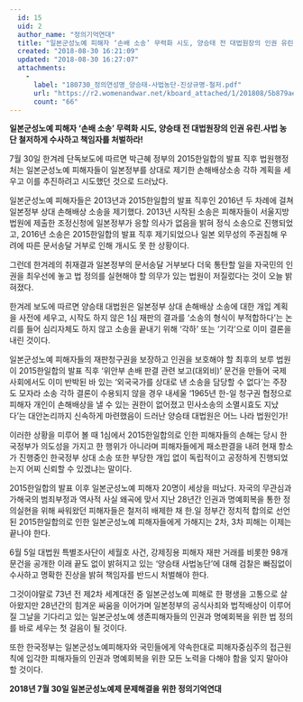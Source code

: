 ```yaml
---
  id: 15
  uid: 2
  author_name: "정의기억연대"
  title: "일본군성노예 피해자 ‘손배 소송’ 무력화 시도, 양승태 전 대법원장의 인권 유린.사법 농단 철저하게 수사하고 책임자를 처벌하라!"
  created: "2018-08-30 16:21:09"
  updated: "2018-08-30 16:27:07"
  attachments: 
    - 
      label: "180730_정의연성명_양승태-사법농단-진상규명-철저.pdf"
      url: "https://r2.womenandwar.net/kboard_attached/1/201808/5b879ae5437c74370784.pdf"
      count: "66"
---
```

**일본군성노예 피해자 ‘손배 소송’ 무력화 시도, 
양승태 전 대법원장의 인권 유린.사법 농단
철저하게 수사하고 책임자를 처벌하라!**

7월 30일 한겨레 단독보도에 따르면 박근혜 정부의 2015한일합의 발표 직후 법원행정처는 일본군성노예 피해자들이 일본정부를 상대로 제기한 손해배상소송 각하 계획을 세우고 이를 추진하려고 시도했던 것으로 드러났다. 

일본군성노예 피해자들은 2013년과 2015한일합의 발표 직후인 2016년 두 차례에 걸쳐 일본정부 상대 손해배상 소송을 제기했다. 2013년 시작된 소송은 피해자들이 서울지방법원에 제출한 조정신청에 일본정부가 응할 의사가 없음을 밝혀 정식 소송으로 진행되었고, 2016년 소송은 2015한일합의 발표 직후 제기되었으나 일본 외무성의 주권침해 우려에 따른 문서송달 거부로 인해 개시도 못 한 상황이다. 

그런데 한겨레의 취재결과 일본정부의 문서송달 거부보다 더욱 통탄할 일을 자국민의 인권을 최우선에 놓고 법 정의를 실현해야 할 의무가 있는 법원이 저질렀다는 것이 오늘 밝혀졌다. 
 
한겨레 보도에 따르면 양승태 대법원은 일본정부 상대 손해배상 소송에 대한 개입 계획을 사전에 세우고, 시작도 하지 않은 1심 재판의 결과를 ‘소송의 형식이 부적합하다’는 논리를 들어 심리자체도 하지 않고 소송을 끝내기 위해 ‘각하’ 또는 ‘기각’으로 이미 결론을 내린 것이다. 

일본군성노예 피해자들의 재판청구권을 보장하고 인권을 보호해야 할 최후의 보루 법원이 2015한일합의 발표 직후 ‘위안부 손배 판결 관련 보고(대외비)’ 문건을 만들어 국제사회에서도 이미 반박된 바 있는 ‘외국국가를 상대로 낸 소송을 담당할 수 없다’는 주장도 모자라 소송 각하 결론이 수용되지 않을 경우 내세울 ‘1965년 한-일 청구권 협정으로 피해자 개인이 손해배상을 낼 수 있는 권한이 없어졌고 민사소송의 소멸시효도 지났다’는 대안논리까지 신속하게 마련했음이 드러난 양승태 대법원은 어느 나라 법원인가! 

이러한 상황을 미루어 볼 때 1심에서 2015한일합의로 인한 피해자들의 손해는 당시 한국정부가 의도성을 가지고 한 행위가 아니라며 피해자들에게 패소판결을 내려 현재 항소가 진행중인 한국정부 상대 소송 또한 부당한 개입 없이 독립적이고 공정하게 진행되었는지 어찌 신뢰할 수 있겠냐는 말이다. 

2015한일합의 발표 이후 일본군성노예 피해자 20명이 세상을 떠났다.
자국의 무관심과 가해국의 범죄부정과 역사적 사실 왜곡에 맞서 지난 28년간 인권과 명예회복을 통한 정의실현을 위해 싸워왔던 피해자들은 철저히 배제한 채 한.일 정부간 정치적 합의로 선언된 2015한일합의로 인한 일본군성노예 피해자들에게 가해지는 2차, 3차 피해는 이제는 끝나야 한다. 

6월 5일 대법원 특별조사단이 세월호 사건, 강제징용 피해자 재판 거래를 비롯한 98개 문건을 공개한 이래 끝도 없이 밝혀지고 있는 ‘양승태 사법농단’에 대해 검찰은 빠짐없이 수사하고 명확한 진상을 밝혀 책임자를 반드시 처벌해야 한다. 

그것이야말로 73년 전 제2차 세계대전 중 일본군성노예 피해로 한 평생을 고통으로 살아왔지만 28년간의 힘겨운 싸움을 이어가며 일본정부의 공식사죄와 법적배상이 이루어질 그날을 기다리고 있는 일본군성노예 생존피해자들의 인권과 명예회복을 위한 법 정의를 바로 세우는 첫 걸음이 될 것이다. 

또한 한국정부는 일본군성노예피해자와 국민들에게 약속한대로 피해자중심주의 접근원칙에 입각한 피해자들의 인권과 명예회복을 위한 모든 노력을 다해야 함을 잊지 말아야 할 것이다. 

**2018년 7월 30일
일본군성노예제 문제해결을 위한 정의기억연대**